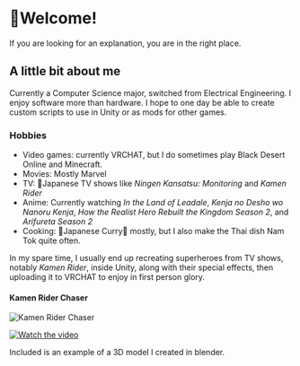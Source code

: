 # 👋Welcome!
If you are looking for an explanation, you are in the right place.
## A little bit about me
Currently a Computer Science major, switched from Electrical Engineering. I enjoy software more than hardware. I hope to one day be able to create custom scripts to use in Unity or as mods for other games.
### Hobbies
- Video games: currently VRCHAT, but I do sometimes play Black Desert Online and Minecraft.
- Movies: Mostly Marvel
- TV: 🗾Japanese TV shows like *Ningen Kansatsu: Monitoring* and *Kamen Rider*
- Anime: Currently watching *In the Land of Leadale*, *Kenja no Desho wo Nanoru Kenja*, *How the Realist Hero Rebuilt the Kingdom Season 2*, and *Arifureta Season 2*
- Cooking: 🍛Japanese Curry🍛 mostly, but I also make the Thai dish Nam Tok quite often.

In my spare time, I usually end up recreating superheroes from TV shows, notably *Kamen Rider*, inside Unity, along with their special effects, then uploading it to VRCHAT to enjoy in first person glory.
#### Kamen Rider Chaser
![Kamen Rider Chaser](https://thumbs.gfycat.com/AdoredPoliticalFlickertailsquirrel-size_restricted.gif)

[![Watch the video](https://img.youtube.com/vi/j2eK5m9rUu4/hqdefault.jpg)](https://www.youtube.com/watch?v=j2eK5m9rUu4)

Included is an example of a 3D model I created in blender.
